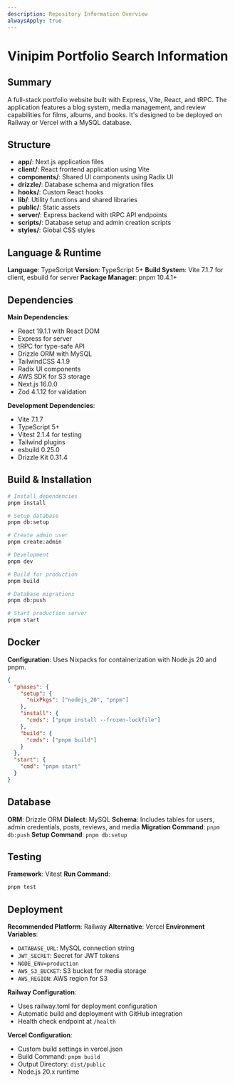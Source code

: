 ```yaml
---
description: Repository Information Overview
alwaysApply: true
---
```


# Vinipim Portfolio Search Information

## Summary

A full-stack portfolio website built with Express, Vite, React, and tRPC. The application features a blog system, media management, and review capabilities for films, albums, and books. It's designed to be deployed on Railway or Vercel with a MySQL database.

## Structure

- **app/**: Next.js application files
- **client/**: React frontend application using Vite
- **components/**: Shared UI components using Radix UI
- **drizzle/**: Database schema and migration files
- **hooks/**: Custom React hooks
- **lib/**: Utility functions and shared libraries
- **public/**: Static assets
- **server/**: Express backend with tRPC API endpoints
- **scripts/**: Database setup and admin creation scripts
- **styles/**: Global CSS styles

## Language & Runtime

**Language**: TypeScript
**Version**: TypeScript 5+
**Build System**: Vite 7.1.7 for client, esbuild for server
**Package Manager**: pnpm 10.4.1+

## Dependencies

**Main Dependencies**:

- React 19.1.1 with React DOM
- Express for server
- tRPC for type-safe API
- Drizzle ORM with MySQL
- TailwindCSS 4.1.9
- Radix UI components
- AWS SDK for S3 storage
- Next.js 16.0.0
- Zod 4.1.12 for validation

**Development Dependencies**:

- Vite 7.1.7
- TypeScript 5+
- Vitest 2.1.4 for testing
- Tailwind plugins
- esbuild 0.25.0
- Drizzle Kit 0.31.4

## Build & Installation

```bash
# Install dependencies
pnpm install

# Setup database
pnpm db:setup

# Create admin user
pnpm create:admin

# Development
pnpm dev

# Build for production
pnpm build

# Database migrations
pnpm db:push

# Start production server
pnpm start
```

## Docker

**Configuration**: Uses Nixpacks for containerization with Node.js 20 and pnpm.

```json
{
  "phases": {
    "setup": {
      "nixPkgs": ["nodejs_20", "pnpm"]
    },
    "install": {
      "cmds": ["pnpm install --frozen-lockfile"]
    },
    "build": {
      "cmds": ["pnpm build"]
    }
  },
  "start": {
    "cmd": "pnpm start"
  }
}
```

## Database

**ORM**: Drizzle ORM
**Dialect**: MySQL
**Schema**: Includes tables for users, admin credentials, posts, reviews, and media
**Migration Command**: `pnpm db:push`
**Setup Command**: `pnpm db:setup`

## Testing

**Framework**: Vitest
**Run Command**:

```bash
pnpm test
```

## Deployment

**Recommended Platform**: Railway
**Alternative**: Vercel
**Environment Variables**:

- `DATABASE_URL`: MySQL connection string
- `JWT_SECRET`: Secret for JWT tokens
- `NODE_ENV=production`
- `AWS_S3_BUCKET`: S3 bucket for media storage
- `AWS_REGION`: AWS region for S3

**Railway Configuration**:

- Uses railway.toml for deployment configuration
- Automatic build and deployment with GitHub integration
- Health check endpoint at `/health`

**Vercel Configuration**:

- Custom build settings in vercel.json
- Build Command: `pnpm build`
- Output Directory: `dist/public`
- Node.js 20.x runtime
